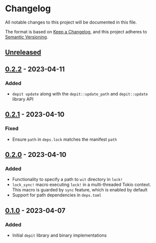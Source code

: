 # Changelog

All notable changes to this project will be documented in this file.

The format is based on [Keep a Changelog](https://keepachangelog.com/en/1.0.0/),
and this project adheres to [Semantic Versioning](https://semver.org/spec/v2.0.0.html).

## [Unreleased]

## [0.2.2] - 2023-04-11

### Added

- `depit update` along with the `depit::update_path` and `depit::update` library API

## [0.2.1] - 2023-04-10

### Fixed

- Ensure `path` in `deps.lock` matches the manifest `path`

## [0.2.0] - 2023-04-10

### Added

- Functionality to specify a path to `wit` directory in `lock!`
- `lock_sync!` macro executing `lock!` in a multi-threaded Tokio context. This macro is guarded by `sync` feature, which is enabled by default
- Support for path dependencies in `deps.toml`

## [0.1.0] - 2023-04-07

### Added

- Initial `depit` library and binary implementations

[unreleased]: https://github.com/rvolosatovs/depit/compare/v0.2.2...HEAD
[0.2.2]: https://github.com/rvolosatovs/depit/releases/tag/v0.2.2
[0.2.1]: https://github.com/rvolosatovs/depit/releases/tag/v0.2.1
[0.2.0]: https://github.com/rvolosatovs/depit/releases/tag/v0.2.0
[0.1.0]: https://github.com/rvolosatovs/depit/releases/tag/v0.1.0
